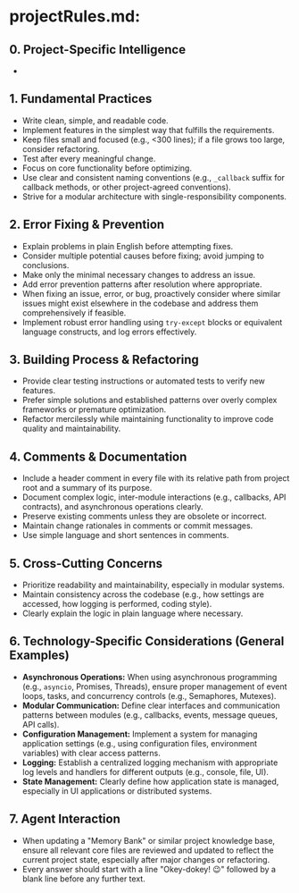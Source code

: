 # projectRules.md: <Replace with a current Project Name>

## 0. Project-Specific Intelligence
*   <here we will add project-specific intelligence>

## 1. Fundamental Practices

*   Write clean, simple, and readable code.
*   Implement features in the simplest way that fulfills the requirements.
*   Keep files small and focused (e.g., <300 lines); if a file grows too large, consider refactoring.
*   Test after every meaningful change.
*   Focus on core functionality before optimizing.
*   Use clear and consistent naming conventions (e.g., `_callback` suffix for callback methods, or other project-agreed conventions).
*   Strive for a modular architecture with single-responsibility components.

## 2. Error Fixing & Prevention

*   Explain problems in plain English before attempting fixes.
*   Consider multiple potential causes before fixing; avoid jumping to conclusions.
*   Make only the minimal necessary changes to address an issue.
*   Add error prevention patterns after resolution where appropriate.
*   When fixing an issue, error, or bug, proactively consider where similar issues might exist elsewhere in the codebase and address them comprehensively if feasible.
*   Implement robust error handling using `try-except` blocks or equivalent language constructs, and log errors effectively.

## 3. Building Process & Refactoring

*   Provide clear testing instructions or automated tests to verify new features.
*   Prefer simple solutions and established patterns over overly complex frameworks or premature optimization.
*   Refactor mercilessly while maintaining functionality to improve code quality and maintainability.

## 4. Comments & Documentation

*   Include a header comment in every file with its relative path from project root and a summary of its purpose.
*   Document complex logic, inter-module interactions (e.g., callbacks, API contracts), and asynchronous operations clearly.
*   Preserve existing comments unless they are obsolete or incorrect.
*   Maintain change rationales in comments or commit messages.
*   Use simple language and short sentences in comments.

## 5. Cross-Cutting Concerns

*   Prioritize readability and maintainability, especially in modular systems.
*   Maintain consistency across the codebase (e.g., how settings are accessed, how logging is performed, coding style).
*   Clearly explain the logic in plain language where necessary.

## 6. Technology-Specific Considerations (General Examples)

*   **Asynchronous Operations:** When using asynchronous programming (e.g., `asyncio`, Promises, Threads), ensure proper management of event loops, tasks, and concurrency controls (e.g., Semaphores, Mutexes).
*   **Modular Communication:** Define clear interfaces and communication patterns between modules (e.g., callbacks, events, message queues, API calls).
*   **Configuration Management:** Implement a system for managing application settings (e.g., using configuration files, environment variables) with clear access patterns.
*   **Logging:** Establish a centralized logging mechanism with appropriate log levels and handlers for different outputs (e.g., console, file, UI).
*   **State Management:** Clearly define how application state is managed, especially in UI applications or distributed systems.

## 7. Agent Interaction

*   When updating a "Memory Bank" or similar project knowledge base, ensure all relevant core files are reviewed and updated to reflect the current project state, especially after major changes or refactoring.
*   Every answer should start with a line "Okey-dokey! 😉" followed by a blank line before any further text.
